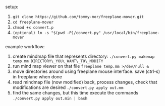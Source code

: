 setup:
  1. ```git clone https://github.com/tommy-mor/freeplane-mover.git```
  2. ```cd freeplane-mover```
  3. ```chmod +x convert.p```
  4. ```(optional) ln -s "$(pwd -P)/convert.py" /usr/local/bin/freeplane-mover```

example workflow:
  1. create mindmap file that represents directory: ```./convert.py makemap temp.mm DIRECTORY\_YOU\_WANT\_TO\_MODIFY```
  2. run mind map viewer on that file ```freeplane temp.mm >/dev/null & ```
  3. move directories around using freeplane mouse interface. save (ctrl-s) in freeplane when done
  3. read mindmap file (now modified) back, process changes, check that modifications are desired ```./convert.py apply out.mm```
  4. find the same changes, but this time execute the commands ```./convert.py apply out.min | bash```
